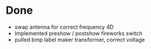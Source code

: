 # Done

- swap antenna for correct frequency 4D
- Implemented preshow / postshow fireworks switch
- pulled bmp label maker transformer, correct voltage
